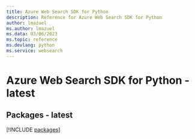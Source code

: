 ```yaml
---
title: Azure Web Search SDK for Python
description: Reference for Azure Web Search SDK for Python
author: lmazuel
ms.author: lmazuel
ms.data: 03/06/2023
ms.topic: reference
ms.devlang: python
ms.service: websearch
---
```

# Azure Web Search SDK for Python - latest
## Packages - latest
[!INCLUDE [packages](web-search-index.md)]